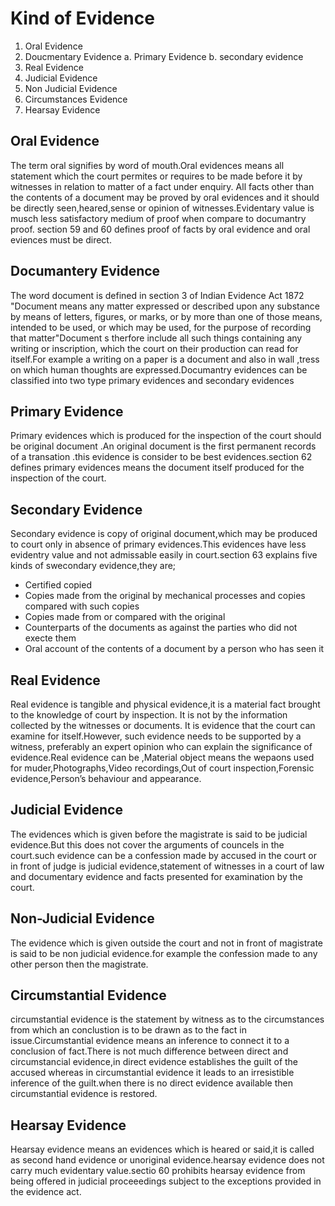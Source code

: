 
# Kind of Evidence

1. Oral Evidence
2. Doucmentary Evidence
    a. Primary Evidence
    b. secondary evidence
3. Real Evidence
4. Judicial Evidence
5. Non Judicial Evidence
6. Circumstances Evidence
7. Hearsay Evidence

## Oral Evidence
The term oral signifies by word of mouth.Oral evidences means all statement which the court permites or requires to be made before it by witnesses in relation to matter of a fact under enquiry.
All facts other than the contents of a document may be proved by oral evidences and it should be directly seen,heared,sense or opinion of witnesses.Evidentary value is musch less satisfactory medium of proof when compare to documantry proof.
section 59 and 60 defines proof of facts by oral evidence and oral eviences must be direct.

## Documantery Evidence
The word document is defined in section 3 of Indian Evidence Act 1872 "Document means any matter expressed or described upon any substance by means of letters,  figures, or marks, or by more than one of those means, intended to be used, or which may be used, for the purpose of recording that matter"Document s therfore include all such things containing any writing or inscription, which the court on their production can read for itself.For example a writing on a paper is a document and also in wall ,tress on which human thoughts are expressed.Documantry evidences can be classified into two type primary evidences and secondary evidences

## Primary Evidence
Primary evidences which is produced for the inspection of the court should be original document .An original document is the first permanent records of a transation .this evidence is consider to be best evidences.section 62 defines primary evidences means the document itself produced for the inspection of the court. 

## Secondary Evidence
Secondary evidence is copy of original document,which may be produced to court only in absence of primary evidences.This evidences have less evidentry value and not admissable easily in court.section 63 explains five kinds of swecondary evidence,they are;
* Certified copied
* Copies made from the original by mechanical processes and copies compared with such copies
* Copies made from or compared with the original 
* Counterparts of the documents as against the parties who did not execte them
* Oral account of the contents of a document by a person who has seen it

## Real Evidence
  Real evidence is tangible and physical evidence,it is a material fact brought to the knowledge of court by inspection. It is not by the information collected by the witnesses or documents. It is evidence that the court can examine for itself.However, such evidence needs to be supported by a witness, preferably an expert opinion who can explain the significance of evidence.Real evidence can be ,Material object means the wepaons used for muder,Photographs,Video recordings,Out of court inspection,Forensic evidence,Person’s behaviour and appearance.

## Judicial Evidence
The evidences which is given before the magistrate is said to be judicial evidence.But this does not cover the arguments of councels in the court.such evidence can be a confession made by accused in the court or in front of judge is judicial evidence,statement of witnesses in a court of law and  documentary evidence and facts presented for examination by the court.

## Non-Judicial Evidence
The evidence which is given outside the court and not in front of magistrate is said to be non judicial evidence.for example the confession made to any other person then the magistrate.

## Circumstantial Evidence
circumstantial evidence is the statement by witness as to the circumstances from which an conclustion is to be drawn as to the fact in issue.Circumstantial evidence means an inference to connect it to a conclusion of fact.There is not much difference between direct and circumstancial evidence,in direct evidence establishes the guilt of the accused whereas in circumstantial evidence it leads to an irresistible inference of the guilt.when there is no direct evidence available then circumstantial evidence is restored. 

## Hearsay Evidence
Hearsay evidence means an evidences which is heared or said,it is called as second hand evidence or unoriginal evidence.hearsay evidence does not carry much evidentary value.sectio 60 prohibits hearsay evidence from being offered in judicial proceeedings subject to the exceptions provided in the evidence act. 
         
